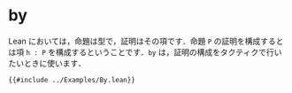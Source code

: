 # by

Lean においては，命題は型で，証明はその項です．命題 `P` の証明を構成するとは項 `h : P` を構成するということです．`by` は，証明の構成をタクティクで行いたいときに使います．

```lean
{{#include ../Examples/By.lean}}
```
